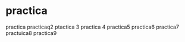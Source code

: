 # practica
practica
practicaq2
ptactica 3
practica 4
practica5
practica6
practica7
practuica8
practica9

